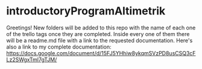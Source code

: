 # introductoryProgramAltimetrik
Greetings! New folders will be added to this repo with the name of each one of the trello tags once they are completed. Inside every one of them there will be a readme.md file with a link to the requested documentation.
Here's also a link to my complete documentation: https://docs.google.com/document/d/15FJ5YHhiw8ykqmSVzPD8usCSQ3cFLz2SWgxTml7gTJM/
